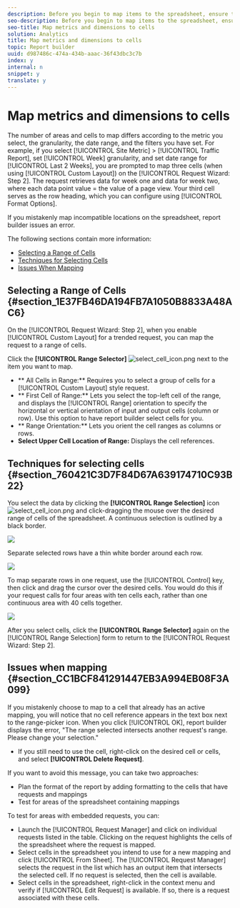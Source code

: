 ```yaml
---
description: Before you begin to map items to the spreadsheet, ensure that your spreadsheet is not protected. If the protection scheme for your worksheet prevents any user actions, you will not be able to select cells in the spreadsheet. First, unprotect the sheet and then add cell mappings.
seo-description: Before you begin to map items to the spreadsheet, ensure that your spreadsheet is not protected. If the protection scheme for your worksheet prevents any user actions, you will not be able to select cells in the spreadsheet. First, unprotect the sheet and then add cell mappings.
seo-title: Map metrics and dimensions to cells
solution: Analytics
title: Map metrics and dimensions to cells
topic: Report builder
uuid: d987486c-474a-434b-aaac-36f43dbc3c7b
index: y
internal: n
snippet: y
translate: y
---
```


# Map metrics and dimensions to cells

The number of areas and cells to map differs according to the metric you select, the granularity, the date range, and the filters you have set. For example, if you select [!UICONTROL  Site Metric] > [!UICONTROL  Traffic Report], set [!UICONTROL  Week] granularity, and set date range for [!UICONTROL  Last 2 Weeks], you are prompted to map three cells (when using [!UICONTROL  Custom Layout]) on the [!UICONTROL  Request Wizard: Step 2]. The request retrieves data for week one and data for week two, where each data point value = the value of a page view. Your third cell serves as the row heading, which you can configure using [!UICONTROL  Format Options]. 

If you mistakenly map incompatible locations on the spreadsheet, report builder issues an error. 

The following sections contain more information: 


* [ Selecting a Range of Cells ](../../../report_builder_bucket/layout/configure_the_custom_layout/map_metrics_and_dimensions_to_cells.md#section_1E37FB46DA194FB7A1050B8833A48AC6)
* [ Techniques for Selecting Cells ](../../../report_builder_bucket/layout/configure_the_custom_layout/map_metrics_and_dimensions_to_cells.md#section_760421C3D7F84D67A639174710C93B22)
* [ Issues When Mapping ](../../../report_builder_bucket/layout/configure_the_custom_layout/map_metrics_and_dimensions_to_cells.md#section_CC1BCF841291447EB3A994EB08F3A099)


## Selecting a Range of Cells {#section_1E37FB46DA194FB7A1050B8833A48AC6}

On the [!UICONTROL  Request Wizard: Step 2], when you enable [!UICONTROL  Custom Layout] for a trended request, you can map the request to a range of cells. 

Click the **[!UICONTROL  Range Selector]** ![select_cell_icon.png](assets/select_cell_icon.png) next to the item you want to map. 

* ** All Cells in Range:** Requires you to select a group of cells for a [!UICONTROL  Custom Layout] style request.
* ** First Cell of Range:** Lets you select the top-left cell of the range, and displays the [!UICONTROL  Range] orientation to specify the horizontal or vertical orientation of input and output cells (column or row). Use this option to have report builder select cells for you.
* ** Range Orientation:** Lets you orient the cell ranges as columns or rows.
* **Select Upper Cell Location of Range:** Displays the cell references.

## Techniques for selecting cells {#section_760421C3D7F84D67A639174710C93B22}

You select the data by clicking the **[!UICONTROL  Range Selection]** icon  ![select_cell_icon.png](assets/select_cell_icon.png) and click-dragging the mouse over the desired range of cells of the spreadsheet. A continuous selection is outlined by a black border. 

![](assets/twenty_cells.gif) 

Separate selected rows have a thin white border around each row. 

![](assets/twoXten_cells_highlighted.gif) 

To map separate rows in one request, use the [!UICONTROL  Control] key, then click and drag the cursor over the desired cells. You would do this if your request calls for four areas with ten cells each, rather than one continuous area with 40 cells together. 

![](assets/map4.png) 

After you select cells, click the **[!UICONTROL  Range Selector]** again on the [!UICONTROL  Range Selection] form to return to the [!UICONTROL  Request Wizard: Step 2]. 

## Issues when mapping {#section_CC1BCF841291447EB3A994EB08F3A099}

If you mistakenly choose to map to a cell that already has an active mapping, you will notice that no cell reference appears in the text box next to the range-picker icon. When you click [!UICONTROL  OK], report builder displays the error, "The range selected intersects another request's range. Please change your selection." 


* If you still need to use the cell, right-click on the desired cell or cells, and select **[!UICONTROL  Delete Request]**.


If you want to avoid this message, you can take two approaches: 
* Plan the format of the report by adding formatting to the cells that have requests and mappings
* Test for areas of the spreadsheet containing mappings


To test for areas with embedded requests, you can: 

* Launch the [!UICONTROL  Request Manager] and click on individual requests listed in the table. Clicking on the request highlights the cells of the spreadsheet where the request is mapped.
* Select cells in the spreadsheet you intend to use for a new mapping and click [!UICONTROL  From Sheet]. The [!UICONTROL  Request Manager] selects the request in the list which has an output item that intersects the selected cell. If no request is selected, then the cell is available.
* Select cells in the spreadsheet, right-click in the context menu and verify if [!UICONTROL  Edit Request] is available. If so, there is a request associated with these cells.
